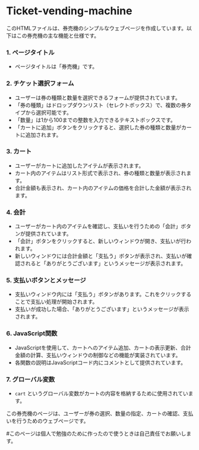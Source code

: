 # Ticket-vending-machine
このHTMLファイルは、券売機のシンプルなウェブページを作成しています。以下はこの券売機の主な機能と仕様です。

### 1. ページタイトル
- ページタイトルは「券売機」です。

### 2. チケット選択フォーム
- ユーザーは券の種類と数量を選択できるフォームが提供されています。
- 「券の種類」はドロップダウンリスト（セレクトボックス）で、複数の券タイプから選択可能です。
- 「数量」は1から100までの整数を入力できるテキストボックスです。
- 「カートに追加」ボタンをクリックすると、選択した券の種類と数量がカートに追加されます。

### 3. カート
- ユーザーがカートに追加したアイテムが表示されます。
- カート内のアイテムはリスト形式で表示され、券の種類と数量が表示されます。
- 合計金額も表示され、カート内のアイテムの価格を合計した金額が表示されます。

### 4. 会計
- ユーザーがカート内のアイテムを確認し、支払いを行うための「会計」ボタンが提供されています。
- 「会計」ボタンをクリックすると、新しいウィンドウが開き、支払いが行われます。
- 新しいウィンドウには合計金額と「支払う」ボタンが表示され、支払いが確認されると「ありがとうございます」というメッセージが表示されます。

### 5. 支払いボタンとメッセージ
- 支払いウィンドウ内には「支払う」ボタンがあります。これをクリックすることで支払い処理が開始されます。
- 支払いが成功した場合、「ありがとうございます」というメッセージが表示されます。

### 6. JavaScript関数
- JavaScriptを使用して、カートへのアイテム追加、カートの表示更新、合計金額の計算、支払いウィンドウの制御などの機能が実装されています。
- 各関数の説明はJavaScriptコード内にコメントとして提供されています。

### 7. グローバル変数
- `cart` というグローバル変数がカートの内容を格納するために使用されています。

この券売機のページは、ユーザーが券の選択、数量の指定、カートの確認、支払いを行うためのウェブページです。

#このページは個人で勉強のために作ったので使うときは自己責任でお願いします。
